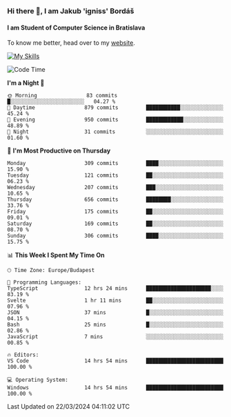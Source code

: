 ### Hi there 👋, I am Jakub 'igniss' Bordáš

#### I am Student of Computer Science in Bratislava
To know me better, head over to my [website](https://bordas.sk).

[![My Skills](https://skillicons.dev/icons?i=js,html,css,figma,svelte,java,kotlin,python,postgresql,typescript,nest,nodejs)](https://bordas.sk)


<!--START_SECTION:waka-->
![Code Time](http://img.shields.io/badge/Code%20Time-1%2C445%20hrs%2048%20mins-blue)

**I'm a Night 🦉** 

```text
🌞 Morning                83 commits          █░░░░░░░░░░░░░░░░░░░░░░░░   04.27 % 
🌆 Daytime                879 commits         ███████████░░░░░░░░░░░░░░   45.24 % 
🌃 Evening                950 commits         ████████████░░░░░░░░░░░░░   48.89 % 
🌙 Night                  31 commits          ░░░░░░░░░░░░░░░░░░░░░░░░░   01.60 % 
```
📅 **I'm Most Productive on Thursday** 

```text
Monday                   309 commits         ████░░░░░░░░░░░░░░░░░░░░░   15.90 % 
Tuesday                  121 commits         ██░░░░░░░░░░░░░░░░░░░░░░░   06.23 % 
Wednesday                207 commits         ███░░░░░░░░░░░░░░░░░░░░░░   10.65 % 
Thursday                 656 commits         ████████░░░░░░░░░░░░░░░░░   33.76 % 
Friday                   175 commits         ██░░░░░░░░░░░░░░░░░░░░░░░   09.01 % 
Saturday                 169 commits         ██░░░░░░░░░░░░░░░░░░░░░░░   08.70 % 
Sunday                   306 commits         ████░░░░░░░░░░░░░░░░░░░░░   15.75 % 
```


📊 **This Week I Spent My Time On** 

```text
🕑︎ Time Zone: Europe/Budapest

💬 Programming Languages: 
TypeScript               12 hrs 24 mins      █████████████████████░░░░   83.19 % 
Svelte                   1 hr 11 mins        ██░░░░░░░░░░░░░░░░░░░░░░░   07.96 % 
JSON                     37 mins             █░░░░░░░░░░░░░░░░░░░░░░░░   04.15 % 
Bash                     25 mins             █░░░░░░░░░░░░░░░░░░░░░░░░   02.86 % 
JavaScript               7 mins              ░░░░░░░░░░░░░░░░░░░░░░░░░   00.85 % 

🔥 Editors: 
VS Code                  14 hrs 54 mins      █████████████████████████   100.00 % 

💻 Operating System: 
Windows                  14 hrs 54 mins      █████████████████████████   100.00 % 
```


 Last Updated on 22/03/2024 04:11:02 UTC
<!--END_SECTION:waka-->
